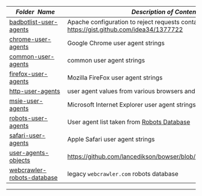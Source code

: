 |&nbsp;&nbsp;&nbsp;&nbsp;_Folder&nbsp;&nbsp;Name_&nbsp;&nbsp;&nbsp;&nbsp;| _Description of Contents_
|:----------------|--------------------------------------------------------------------------------------------------------------------------------------------------------
| [badbotlist-user-agents](badbotlist-user-agents.conf) |  Apache configuration to reject requests containing bad user agents <https://gist.github.com/idea34/1377722> 
| [chrome-user-agents](chrome-user-agents.txt) |  Google Chrome user agent strings 
| [common-user-agents](common-user-agents.txt) |  common user agent strings 
| [firefox-user-agents](firefox-user-agents.txt) |  Mozilla FireFox user agent strings 
| [http-user-agents](http-user-agents.txt) |  user agent values from various browsers and other HTTP clients 
| [msie-user-agents](msie-user-agents.txt) |  Microsoft Internet Explorer user agent strings 
| [robots-user-agents](robots-user-agents.txt) |  User agent list taken from [Robots Database](http://robotstxt.org/db.html "The Web Robots Pages") 
| [safari-user-agents](safari-user-agents.txt) |  Apple Safari user agent strings 
| [user-agents-objects](user-agents-objects.js) |  <https://github.com/lancedikson/bowser/blob/master/src/useragents.js> 
| [webcrawler-robots-database](webcrawler-robots-database.txt) |  legacy `webcrawler.com` robots database 

* * *

